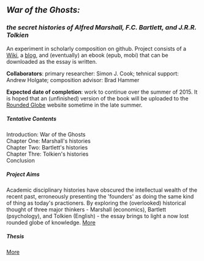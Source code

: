 ## _War of the Ghosts:_ 
### _the secret histories of Alfred Marshall, F.C. Bartlett, and J.R.R. Tolkien_

An experiment in scholarly composition on github. Project consists of a [Wiki](https://github.com/uoou/WarOfTheGhosts/wiki), a [blog](http://uoou.github.io/WarOfTheGhosts), and (eventually) an ebook (epub, mobi) that can be downloaded as the essay is written.

__Collaborators__: primary researcher: Simon J. Cook; tehnical support: Andrew Holgate; composition advisor: Brad Hammer

__Expected date of completion__: work to continue over the summer of 2015. It is hoped that an (unfinished) version of the book will be uploaded to the [Rounded Globe](http://roundedglobe.com/books) website sometime in the late summer.

##### Tentative Contents

Introduction: War of the Ghosts  
Chapter One: Marshall's histories  
Chapter Two: Bartlett's histories  
Chapter Thre: Tolkien's histories  
Conclusion

##### Project Aims

Academic disciplinary histories have obscured the intellectual wealth of the recent past, erroneously presenting the 'founders' as doing the same kind of thing as today's practioners. By exploring the (overlooked) historical thought of three major thinkers - Marshall (economics), Bartlett (psychology), and Tolkien (English) - the essay brings to light a now lost rounded globe of knowledge. [More](http://uoou.github.io/WarOfTheGhosts/aims/)

##### Thesis

[More](http://uoou.github.io/WarOfTheGhosts/thesis/)
